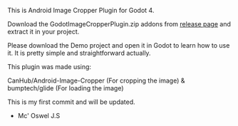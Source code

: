 This is Android Image Cropper Plugin for Godot 4.

Download the GodotImageCropperPlugin.zip addons from  [release page](https://github.com/tambunancoder/Godot-4-Android-Image-Cropper/releases) and extract it in your project.

Please download the Demo project and open it in Godot to learn how to use it. It is pretty simple and straightforward actually.

This plugin was made using:

CanHub/Android-Image-Cropper (For cropping the image)
& bumptech/glide (For loading the image)

This is my first commit and will be updated.

- Mc' Oswel J.S


